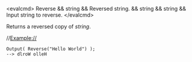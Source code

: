 \<evalcmd\> Reverse && string && Reversed string. && string && string && Input string to reverse. \</evalcmd\>

Returns a reversed copy of *string*.

//<Example://>

    Output( Reverse("Hello World") );
    --> dlroW olleH
